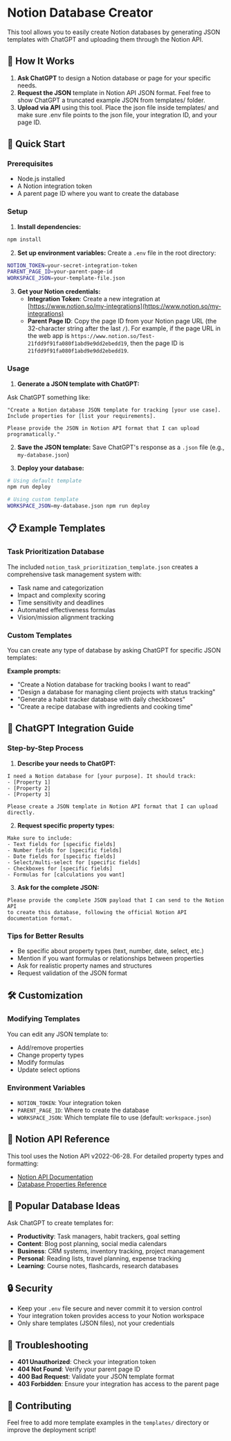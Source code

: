 # Notion Database Creator

This tool allows you to easily create Notion databases by generating JSON templates with ChatGPT and uploading them through the Notion API.

## 🎯 How It Works

1. **Ask ChatGPT** to design a Notion database or page for your specific needs.
2. **Request the JSON** template in Notion API JSON format. Feel free to show ChatGPT a truncated example JSON from templates/ folder.
3. **Upload via API** using this tool. Place the json file inside templates/ and make sure .env file points to the json file, your integration ID, and your page ID.

## 🚀 Quick Start

### Prerequisites

- Node.js installed
- A Notion integration token
- A parent page ID where you want to create the database

### Setup

1. **Install dependencies:**
```bash
npm install
```

2. **Set up environment variables:**
Create a `.env` file in the root directory:
```bash
NOTION_TOKEN=your-secret-integration-token
PARENT_PAGE_ID=your-parent-page-id
WORKSPACE_JSON=your-template-file.json
```

3. **Get your Notion credentials:**
   - **Integration Token**: Create a new integration at [https://www.notion.so/my-integrations](https://www.notion.so/my-integrations)
   - **Parent Page ID**: Copy the page ID from your Notion page URL (the 32-character string after the last `/`). For example, if the page URL in the web app is `https://www.notion.so/Test-21fdd9f91fa080f1abd9e9dd2ebedd19`, then the page ID is `21fdd9f91fa080f1abd9e9dd2ebedd19`.

### Usage

1. **Generate a JSON template with ChatGPT:**

Ask ChatGPT something like:
```
"Create a Notion database JSON template for tracking [your use case]. 
Include properties for [list your requirements]. 

Please provide the JSON in Notion API format that I can upload programatically."
```

2. **Save the JSON template:**
Save ChatGPT's response as a `.json` file (e.g., `my-database.json`)

3. **Deploy your database:**
```bash
# Using default template
npm run deploy

# Using custom template
WORKSPACE_JSON=my-database.json npm run deploy
```

## 📋 Example Templates

### Task Prioritization Database
The included `notion_task_prioritization_template.json` creates a comprehensive task management system with:
- Task name and categorization
- Impact and complexity scoring
- Time sensitivity and deadlines
- Automated effectiveness formulas
- Vision/mission alignment tracking

### Custom Templates
You can create any type of database by asking ChatGPT for specific JSON templates:

**Example prompts:**
- "Create a Notion database for tracking books I want to read"
- "Design a database for managing client projects with status tracking"
- "Generate a habit tracker database with daily checkboxes"
- "Create a recipe database with ingredients and cooking time"

## 🔧 ChatGPT Integration Guide

### Step-by-Step Process

1. **Describe your needs to ChatGPT:**
```
I need a Notion database for [your purpose]. It should track:
- [Property 1]
- [Property 2]
- [Property 3]

Please create a JSON template in Notion API format that I can upload directly.
```

2. **Request specific property types:**
```
Make sure to include:
- Text fields for [specific fields]
- Number fields for [specific fields]
- Date fields for [specific fields]
- Select/multi-select for [specific fields]
- Checkboxes for [specific fields]
- Formulas for [calculations you want]
```

3. **Ask for the complete JSON:**
```
Please provide the complete JSON payload that I can send to the Notion API 
to create this database, following the official Notion API documentation format.
```

### Tips for Better Results

- Be specific about property types (text, number, date, select, etc.)
- Mention if you want formulas or relationships between properties
- Ask for realistic property names and structures
- Request validation of the JSON format

## 🛠️ Customization

### Modifying Templates
You can edit any JSON template to:
- Add/remove properties
- Change property types
- Modify formulas
- Update select options

### Environment Variables
- `NOTION_TOKEN`: Your integration token
- `PARENT_PAGE_ID`: Where to create the database
- `WORKSPACE_JSON`: Which template file to use (default: `workspace.json`)

## 📖 Notion API Reference

This tool uses the Notion API v2022-06-28. For detailed property types and formatting:
- [Notion API Documentation](https://developers.notion.com/reference/create-a-database)
- [Database Properties Reference](https://developers.notion.com/reference/property-object)

## 🎨 Popular Database Ideas

Ask ChatGPT to create templates for:
- **Productivity**: Task managers, habit trackers, goal setting
- **Content**: Blog post planning, social media calendars
- **Business**: CRM systems, inventory tracking, project management
- **Personal**: Reading lists, travel planning, expense tracking
- **Learning**: Course notes, flashcards, research databases

## 🔒 Security

- Keep your `.env` file secure and never commit it to version control
- Your integration token provides access to your Notion workspace
- Only share templates (JSON files), not your credentials

## 🐛 Troubleshooting

- **401 Unauthorized**: Check your integration token
- **404 Not Found**: Verify your parent page ID
- **400 Bad Request**: Validate your JSON template format
- **403 Forbidden**: Ensure your integration has access to the parent page

## 🤝 Contributing

Feel free to add more template examples in the `templates/` directory or improve the deployment script!
